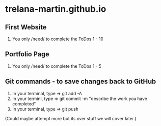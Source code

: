 # trelana-martin.github.io

## First Website
1) You only /need/ to complete the ToDos 1 - 10

## Portfolio Page
1) You only /need/ to complete the ToDos 1 - 5

## Git commands - to save changes back to GitHub
1) In your terminal, type => git add -A
2) In your terminl, type => git commit -m "describe the work you have completed"
3) In your terminal, type => git push


(Could maybe attempt more but its over stuff we will cover later.)
